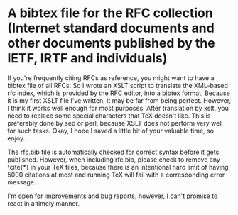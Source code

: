 # A bibtex file for the RFC collection (Internet standard documents and other documents published by the IETF, IRTF and individuals)

If you're frequently citing RFCs as reference, you might want to have
a bibtex file of all RFCs. So I wrote an XSLT script to translate the
XML-based rfc index, which is provided by the RFC editor, into a
bibtex format. Because it is my first XSLT file I've written, it may
be far from being perfect. However, I think it works well enough for
most purposes. After translation by xslt, you need to replace some
special characters that TeX doesn't like. This is preferably done by
sed or perl, because XSLT does not perform very well for such
tasks. Okay, I hope I saved a little bit of your valuable time, so
enjoy...

The rfc.bib file is automatically checked for correct syntax before it
gets published. However, when including rfc.bib, please check to
remove any \cite{*} in your TeX files, because there is an intentional
hard limit of having 5000 citations at most and running TeX will
fail with a corresponding error message.

I'm open for improvements and bug reports, however, I can't
promise to react in a timely manner.

